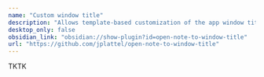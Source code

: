 ```yaml
---
name: "Custom window title"
description: "Allows template-based customization of the app window title"
desktop_only: false
obsidian_link: "obsidian://show-plugin?id=open-note-to-window-title"
url: "https://github.com/jplattel/open-note-to-window-title"
---
```


TKTK
